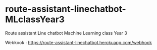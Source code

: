 # route-assistant-linechatbot-MLclassYear3
Route assistant Line chatbot Machine Learning class Year 3  

Webkook :
https://route-assistant-linechatbot.herokuapp.com/webhook
